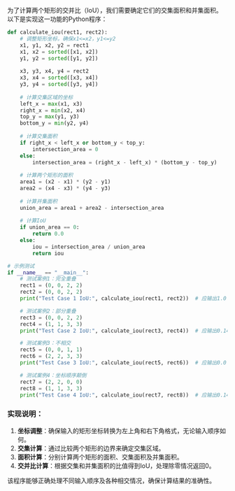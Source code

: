 为了计算两个矩形的交并比（IoU），我们需要确定它们的交集面积和并集面积。以下是实现这一功能的Python程序：

```python
def calculate_iou(rect1, rect2):
    # 调整矩形坐标，确保x1<=x2，y1<=y2
    x1, y1, x2, y2 = rect1
    x1, x2 = sorted([x1, x2])
    y1, y2 = sorted([y1, y2])
    
    x3, y3, x4, y4 = rect2
    x3, x4 = sorted([x3, x4])
    y3, y4 = sorted([y3, y4])
    
    # 计算交集区域的坐标
    left_x = max(x1, x3)
    right_x = min(x2, x4)
    top_y = max(y1, y3)
    bottom_y = min(y2, y4)
    
    # 计算交集面积
    if right_x < left_x or bottom_y < top_y:
        intersection_area = 0
    else:
        intersection_area = (right_x - left_x) * (bottom_y - top_y)
    
    # 计算两个矩形的面积
    area1 = (x2 - x1) * (y2 - y1)
    area2 = (x4 - x3) * (y4 - y3)
    
    # 计算并集面积
    union_area = area1 + area2 - intersection_area
    
    # 计算IoU
    if union_area == 0:
        return 0.0
    else:
        iou = intersection_area / union_area
        return iou

# 示例测试
if __name__ == "__main__":
    # 测试案例1：完全重叠
    rect1 = (0, 0, 2, 2)
    rect2 = (0, 0, 2, 2)
    print("Test Case 1 IoU:", calculate_iou(rect1, rect2))  # 应输出1.0

    # 测试案例2：部分重叠
    rect3 = (0, 0, 2, 2)
    rect4 = (1, 1, 3, 3)
    print("Test Case 2 IoU:", calculate_iou(rect3, rect4))  # 应输出0.142857...

    # 测试案例3：不相交
    rect5 = (0, 0, 1, 1)
    rect6 = (2, 2, 3, 3)
    print("Test Case 3 IoU:", calculate_iou(rect5, rect6))  # 应输出0.0

    # 测试案例4：坐标顺序颠倒
    rect7 = (2, 2, 0, 0)
    rect8 = (1, 1, 3, 3)
    print("Test Case 4 IoU:", calculate_iou(rect7, rect8))  # 应输出0.142857...
```

### 实现说明：
1. **坐标调整**：确保输入的矩形坐标转换为左上角和右下角格式，无论输入顺序如何。
2. **交集计算**：通过比较两个矩形的边界来确定交集区域。
3. **面积计算**：分别计算两个矩形的面积、交集面积及并集面积。
4. **交并比计算**：根据交集和并集面积的比值得到IoU，处理除零情况返回0。

该程序能够正确处理不同输入顺序及各种相交情况，确保计算结果的准确性。